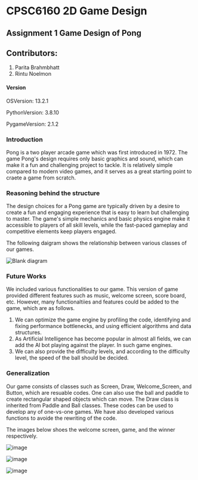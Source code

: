 # CPSC6160 2D Game Design 

## Assignment 1 Game Design of Pong

## Contributors:
1. Parita Brahmbhatt
2. Rintu Noelmon

#### Version
OSVersion: 13.2.1

PythonVersion: 3.8.10

PygameVersion: 2.1.2
  

### Introduction
Pong is a two player arcade game which was first introduced in 1972. The game Pong's design requires only basic graphics and sound, which can make it a fun and challenging project to tackle. It is relatively simple compared to modern video games, and it serves as a great starting point to craete a game from scratch.


### Reasoning behind the structure
The design choices for a Pong game are typically driven by a desire to create a fun and engaging experience that is easy to learn but challenging to master. The game's simple mechanics and basic physics engine make it accessible to players of all skill levels, while the fast-paced gameplay and competitive elements keep players engaged.

The following daigram shows the relationship between various classes of our games. 

![Blank diagram](https://user-images.githubusercontent.com/124462732/222328375-7c19a23c-fd86-40f8-ac72-e7560135b9a7.png)

### Future Works
We included various functionalities to our game. This version of game provided different features such as music, welcome screen, score board, etc. However, many functionaltiies and features could be added to the game, which are as follows.
1. We can optimize the game engine by profiling the code, identifying and fixing performance bottlenecks, and using efficient algorithms and data structures.
2. As Artificial Intelligence has become popular in almost all fields, we can add the AI bot playing against the player. In such game engines.
3. We can also provide the difficulty levels, and according to the difficulty level, the speed of the ball should be decided. 

### Generalization

Our game consists of classes such as Screen, Draw, Welcome_Screen, and Button, which are resuable codes. One can also use the ball and paddle to create rectangular shaped objects which can move. The Draw class is inherited from Paddle and Ball classes. These codes can be used to develop any of one-vs-one games. We have also developed various functions to avoide the rewriting of the code. 

The images below shoes the welcome screen, game, and the winner respectively.

![image](https://user-images.githubusercontent.com/67082863/222316264-e98b09a4-c888-424f-ac34-6ea44864d6a8.png)


![image](https://user-images.githubusercontent.com/67082863/222316799-fa838ee1-83a3-4103-abe7-5e4240e99958.png)


![image](https://user-images.githubusercontent.com/67082863/222317907-b991ec93-48ec-4951-a799-7fcf1daa630d.png)



